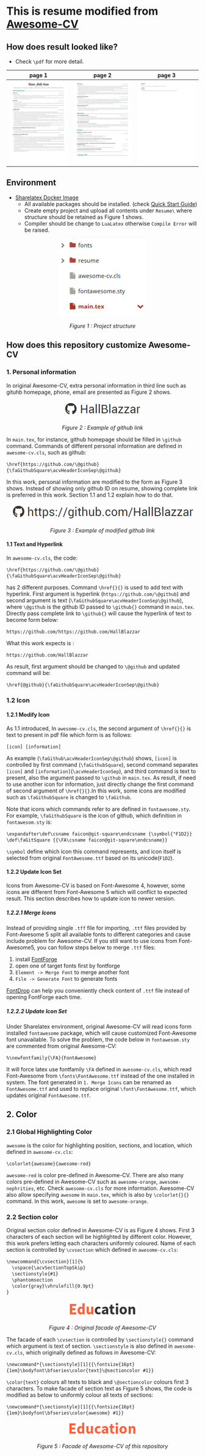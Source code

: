 # This is resume modified from [Awesome-CV](https://github.com/posquit0/Awesome-CV) #

## How does result looked like? ##

* Check `\pdf` for more detail.

| page 1                            | page 2                            | page 3                            |
|-----------------------------------|-----------------------------------|-----------------------------------|
| <img src="doc_source/page_1.jpg"> | <img src="doc_source/page_2.jpg"> | <img src="doc_source/page_3.jpg"> |

## Environment ##

* [Sharelatex  Docker Image](https://github.com/sharelatex/sharelatex-docker-image)
  * All available packages should be installed. (check [Quick Start Guide](https://github.com/sharelatex/sharelatex/wiki/Quick-Start-Guide#latex-environment))
  * Create empty project and upload all contents under `Resume\` where structure should be retained as Figure 1 shows.
  * Compiler should be change to `LuaLatex` otherwise `Compile Error` will be raised.

<center>
  <p>
    <img src="doc_source/project_structure.png">
  </p>
  <p>
    <em>Figure 1 :  Project structure</em>
  </p>
</center>

## How does this repository customize Awesome-CV ##

### 1. Personal information ###

In original Awesome-CV, extra personal information in third line such as gituhb homepage, phone, email are presented as Figure 2 shows.

<center>
  <p>
    <img src="doc_source/personal_information_origin.png">
  </p>
  <p>
    <em>Figure 2 :  Example of github link</em>
  </p>
</center>

In `main.tex`, for instance, github homepage should be filled in `\github` command. Commands of different personal information are defined in `awesome-cv.cls`, such as github:

```
\href{https://github.com/\@github}{\faGithubSquare\acvHeaderIconSep\@github}
```

In this work, personal information are modified to the form as Figure 3 shows. Instead of showing only github ID on resume, showing complete link is preferred in this work. Section 1.1 and 1.2 explain how to do that.

<center>
  <p>
    <img src="doc_source/personal_information_modified.png">
  </p>
  <p>
    <em>Figure 3 :  Example of modified github link</em>
  </p>
</center>

#### 1.1 Text and Hyperlink ####

In `awesome-cv.cls`, the code:
```
\href{https://github.com/\@github}{\faGithubSquare\acvHeaderIconSep\@github}
```
has 2 different purposes. Command `\href{}{}` is used to add text with hyperlink. First argument is hyperlink (`https://github.com/\@github`) and second argument is text (`\faGithubSquare\acvHeaderIconSep\@github`), where `\@github` is the github ID passed to `\github{}` command in `main.tex`. Directly pass complete link to `\github{}` will cause the hyperlink of text to become form below:
```
https://github.com/https://github.com/HallBlazzar
```

What this work expects is :
```
https://github.com/HallBlazzar
```

As result, first argument should be changed to `\@github` and updated command will be:
```
\href{@github}{\faGithubSquare\acvHeaderIconSep\@github}
```

### 1.2 Icon ###

#### 1.2.1 Modify Icon ####

As 1.1 introduced, In `awesome-cv.cls`, the second argument of `\href{}{}` is text to present in pdf file which form is as follows:
```
[icon] [information]
```

As example (`\faGithub\acvHeaderIconSep\@github`) shows, `[icon]` is controlled by first command (`\faGithubSquare`), second command separates `[icon]` and `[information]`(`\acvHeaderIconSep`), and third command is text to present, also the argument passed to `\github` in `main.tex`. As result, if need to use another icon for information, just directly change the first command of second argument of `\href{}{}`.In this work, some icons are modified such as `\faGithubSquare` is changed to `\faGithub`.

Note that icons which commands refer to are defined in `fontawesome.sty`. For example,  `\faGithubSquare` is the icon of github, which definition  in `fontawesom.sty` is:
```
\expandafter\def\csname faicon@git-square\endcsname {\symbol{"F1D2}} \def\faGitSquare {{\FA\csname faicon@git-square\endcsname}}
```
`\symbol` define which icon this command represents, and icon itself is selected from original `FontAwesome.ttf` based on its unicode(`F1D2`).

#### 1.2.2 Update Icon Set ####

Icons from Awesome-CV is based on  Font-Awesome 4, however, some icons are different from Font-Awesome 5 which will conflict to expected result. This section describes how to update icon to newer version.

##### 1.2.2.1 Merge Icons #####

Instead of providing single `.tff` file for importing, `.ttf` files provided by Font-Awesome 5 split all available fonts to different categories and cause include problem for Awesome-CV. If you still want to use icons from Font-Awesome5, you can follow steps below to merge `.ttf` files:

1. install [FontForge](https://fontforge.github.io/en-US/)
2. open one of target fonts first by fontforge
3. `Element -> Merge Font` to merge another font
4. `File -> Generate Font` to generate fonts

[FontDrop](https://fontdrop.info/) can help you conveniently check content of `.ttf` file instead of opening FontForge each time.

##### 1.2.2.2 Update Icon Set #####

Under Sharelatex environment, original Awesome-CV will read icons form installed  `fontawesome` package, which will cause customized Font-Awesome font unavailable. To solve the problem, the code below in `fontawesom.sty` are commented from original Awesome-CV:

```
%\newfontfamily{\FA}{FontAwesome}
```

It will force latex use fontfamily `\FA` defined in `awesome-cv.cls`, which read Font-Awesome from `\fonts\FontAwesome.ttf` instead of the one installed in system. The font generated in `1. Merge Icons` can be renamed as `FontAwesome.ttf` and used to replace original `\font\FontAwesome.ttf`, which updates original `FontAwesome.ttf`.


## 2. Color ##

### 2.1 Global Highlighting Color ###

`awesome` is the color for highlighting position, sections, and location, which
defined in `awesome-cv.cls`:
```
\colorlet{awesome}{awesome-red}
```

`awesome-red` is color pre-defined in Awesome-CV. There are also many colors pre-defined in Awesome-CV such as `awesome-orange`, `awesome-nephrities`, etc. Check `awesome-cv.cls` for more information. Awesome-CV also allow specifying `awesome` in `main.tex`, which is also by `\colorlet{}{}` command. In this work, `awesome` is set to `awesome-orange`.

### 2.2 Section color ###

Original section color defined in Awesome-CV is as Figure 4 shows. First 3 characters of each section will be highlighted by different color. However, this work prefers letting each characters uniformly coloured. Name of each section is controlled by `\cvsection` which defined in `awesome-cv.cls`:
```
\newcommand{\cvsection}[1]{%
  \vspace{\acvSectionTopSkip}
  \sectionstyle{#1}
  \phantomsection
  \color{gray}\vhrulefill{0.9pt}
}
```

<center>
  <p>
    <img src="doc_source/section_origin.png">
  </p>
  <p>
    <em>Figure 4 :  Original facade of Awesome-CV</em>
  </p>
</center>

The facade of each `\cvsection` is controlled by `\sectionstyle{}` command which argument is text of section. `\sectionstyle` is also defined in `awesome-cv.cls`, which originally defined as follows in Awesome-CV:
```
\newcommand*{\sectionstyle}[1]{{\fontsize{16pt}{1em}\bodyfont\bfseries\color{text}\@sectioncolor #1}}
```
`\color{text}` colours all texts to black and `\@sectioncolor` colours first 3 characters. To make facade of section text as Figure 5 shows, the code is modified as below to uniformly colour all texts of sections:
```
\newcommand*{\sectionstyle}[1]{{\fontsize{16pt}{1em}\bodyfont\bfseries\color{awesome} #1}}
```

<center>
  <p>
    <img src="doc_source/section_modified.png">
  </p>
  <p>
    <em>Figure 5 :  Facade of Awesome-CV of this repository</em>
  </p>
</center>
